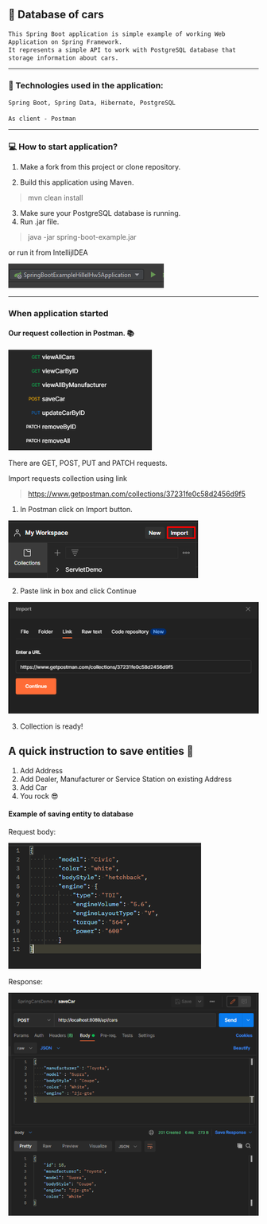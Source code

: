 ## :car: Database of cars 

    This Spring Boot application is simple example of working Web Application on Spring Framework.
    It represents a simple API to work with PostgreSQL database that storage information about cars.

---

### :robot: Technologies used in the application: 

    Spring Boot, Spring Data, Hibernate, PostgreSQL

    As client - Postman

---
### 	:computer: How to start application?

1. Make a fork from this project or clone repository.

2. Build this application using Maven. 

    
>mvn clean install


3. Make sure your PostgreSQL database is running.
4. Run .jar file.

    
>java -jar spring-boot-example.jar


or run it from IntellijIDEA

![Run from IntellijIDEA](screenshots/run.png "Run from IntellijIDEA")

----

### When application started

#### Our request collection in Postman. :books:
![Request collection in Postman](screenshots/1.png "Request collection in Postman")

There are GET, POST, PUT and PATCH requests.

Import requests collection using link
>https://www.getpostman.com/collections/37231fe0c58d2456d9f5

1. In Postman click on Import button.

![save entity to database](screenshots/import1.png "save entity to database")

2. Paste link in box and click Continue

![save entity to database](screenshots/import2.png "save entity to database")

3. Collection is ready!

## A quick instruction to save entities :floppy_disk:
1. Add Address
2. Add Dealer, Manufacturer or Service Station on existing Address
3. Add Car
4. You rock :sunglasses:

#### Example of saving entity to database
Request body:

![save entity to database](screenshots/body.png "save entity to database")

Response: 

![save entity to database](screenshots/save.png "save entity to database")

